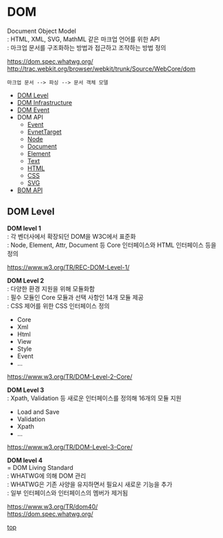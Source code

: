 # DOM
Document Object Model  
: HTML, XML, SVG, MathML 같은 마크업 언어를 위한 API    
: 마크업 문서를 구조화하는 방법과 접근하고 조작하는 방법 정의    

https://dom.spec.whatwg.org/  
http://trac.webkit.org/browser/webkit/trunk/Source/WebCore/dom   


```
마크업 문서 --> 파싱 --> 문서 객체 모델
```


- [DOM Level](#dom-level)
- [DOM Infrastructure](./dom-infrastructure.md)
- [DOM Event](./dom-event.md)
- DOM API
    - [Event](./api-dom-event.md)
    - [EvnetTarget](./api-dom-event-target.md)
    - [Node](./api-dom-node.md)
    - [Document](./api-dom-document.md)
    - [Element](./api-dom-element.md)
    - [Text](./api-dom-text.md)
    - [HTML](./html)
    - [CSS](./css/)
    - [SVG](./svg/)
- [BOM API](./bom/) 



## DOM Level

**DOM level 1**    
: 각 벤더사에서 확장되던 DOM을 W3C에서 표준화  
: Node, Element, Attr, Document 등 Core 인터페이스와 HTML 인터페이스 등을 정의     

https://www.w3.org/TR/REC-DOM-Level-1/


**DOM Level 2**   
: 다양한 환경 지원을 위해 모듈화함   
: 필수 모듈인 Core 모듈과 선택 사항인 14개 모듈 제공       
: CSS 제어를 위한 CSS 인터페이스 정의    

- Core
- Xml
- Html
- View
- Style
- Event
- ...

https://www.w3.org/TR/DOM-Level-2-Core/


**DOM Level 3**    
: Xpath, Validation 등 새로운 인터페이스를 정의해 16개의 모듈 지원   

- Load and Save
- Validation
- Xpath
- ...

https://www.w3.org/TR/DOM-Level-3-Core/


**DOM level 4**   
= DOM Living Standard   
: WHATWG에 의해 DOM 관리      
: WHATWG은 기존 사양을 유지하면서 필요시 새로운 기능을 추가     
: 일부 인터페이스와 인터페이스의 멤버가 제거됨   

https://www.w3.org/TR/dom40/   
https://dom.spec.whatwg.org/   



[top](#)
